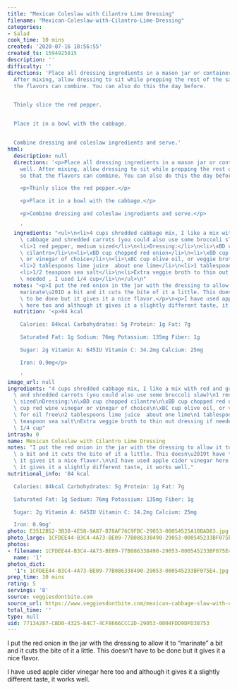 ```yaml
---
title: "Mexican Coleslaw with Cilantro Lime Dressing"
filename: "Mexican-Coleslaw-with-Cilantro-Lime-Dressing"
categories:
- Salad
cook_time: 10 mins
created: '2020-07-16 18:56:55'
created_ts: 1594925815
description: ''
difficulty: ''
directions: 'Place all dressing ingredients in a mason jar or container and mix well.
  After mixing, allow dressing to sit while prepping the rest of the salad so that
  the flavors can combine. You can also do this the day before.


  Thinly slice the red pepper.


  Place it in a bowl with the cabbage.


  Combine dressing and coleslaw ingredients and serve.'
html:
  description: null
  directions: '<p>Place all dressing ingredients in a mason jar or container and mix
    well. After mixing, allow dressing to sit while prepping the rest of the salad
    so that the flavors can combine. You can also do this the day before.</p>

    <p>Thinly slice the red pepper.</p>

    <p>Place it in a bowl with the cabbage.</p>

    <p>Combine dressing and coleslaw ingredients and serve.</p>

    '
  ingredients: "<ul>\n<li>4 cups shredded cabbage mix, I like a mix with red and green\
    \ cabbage and shredded carrots (you could also use some broccoli slaw)</li>\n\
    <li>1 red pepper, medium sized</li>\n<li>Dressing:</li>\n<li>\xBD cup chopped\
    \ cilantro</li>\n<li>\xBD cup chopped red onion</li>\n<li>\xBD cup red wine vinegar\
    \ or vinegar of choice</li>\n<li>\xBC cup olive oil, or veggie broth for oil free</li>\n\
    <li>2 tablespoons lime juice  about one lime</li>\n<li>1 tablespoon cumin</li>\n\
    <li>1/2 teaspoon sea salt</li>\n<li>Extra veggie broth to thin out dressing if\
    \ needed , I used 1/4 cup</li>\n</ul>\n"
  notes: "<p>I put the red onion in the jar with the dressing to allow it to \u201C\
    marinate\u201D a bit and it cuts the bite of it a little. This doesn\u2019t have\
    \ to be done but it gives it a nice flavor.</p>\n<p>I have used apple cider vinegar\
    \ here too and although it gives it a slightly different taste, it works well.</p>\n"
  nutrition: '<p>84 kcal

    Calories: 84kcal Carbohydrates: 5g Protein: 1g Fat: 7g

    Saturated Fat: 1g Sodium: 76mg Potassium: 135mg Fiber: 1g

    Sugar: 2g Vitamin A: 645IU Vitamin C: 34.2mg Calcium: 25mg

    Iron: 0.9mg</p>

    '
image_url: null
ingredients: "4 cups shredded cabbage mix, I like a mix with red and green cabbage\
  \ and shredded carrots (you could also use some broccoli slaw)\n1 red pepper, medium\
  \ sized\nDressing:\n\xBD cup chopped cilantro\n\xBD cup chopped red onion\n\xBD\
  \ cup red wine vinegar or vinegar of choice\n\xBC cup olive oil, or veggie broth\
  \ for oil free\n2 tablespoons lime juice  about one lime\n1 tablespoon cumin\n1/2\
  \ teaspoon sea salt\nExtra veggie broth to thin out dressing if needed , I used\
  \ 1/4 cup"
intrash: 0
name: Mexican Coleslaw with Cilantro Lime Dressing
notes: "I put the red onion in the jar with the dressing to allow it to \u201Cmarinate\u201D\
  \ a bit and it cuts the bite of it a little. This doesn\u2019t have to be done but\
  \ it gives it a nice flavor.\n\nI have used apple cider vinegar here too and although\
  \ it gives it a slightly different taste, it works well."
nutritional_info: '84 kcal

  Calories: 84kcal Carbohydrates: 5g Protein: 1g Fat: 7g

  Saturated Fat: 1g Sodium: 76mg Potassium: 135mg Fiber: 1g

  Sugar: 2g Vitamin A: 645IU Vitamin C: 34.2mg Calcium: 25mg

  Iron: 0.9mg'
photo: E3512B52-3B38-4E58-9A87-B78AF76C9FBC-29053-00054525A18BAD83.jpg
photo_large: 1CFDEE44-B3C4-4A73-BE09-77B086338490-29053-000545233BF075E4.jpg
photos:
- filename: 1CFDEE44-B3C4-4A73-BE09-77B086338490-29053-000545233BF075E4.jpg
  name: '1'
photos_dict:
  '1': 1CFDEE44-B3C4-4A73-BE09-77B086338490-29053-000545233BF075E4.jpg
prep_time: 10 mins
rating: 5
servings: '8'
source: veggiesdontbite.com
source_url: https://www.veggiesdontbite.com/mexican-cabbage-slaw-with-cumin-lime-dressing/
total_time: ''
type: null
uid: 77134287-CBD0-4325-84C7-4CF8666CCC2D-29053-0004FDD9DFD38753
---
```

I put the red onion in the jar with the dressing to allow it to “marinate” a bit and it cuts the bite of it a little. This doesn’t have to be done but it gives it a nice flavor.

I have used apple cider vinegar here too and although it gives it a slightly different taste, it works well.
